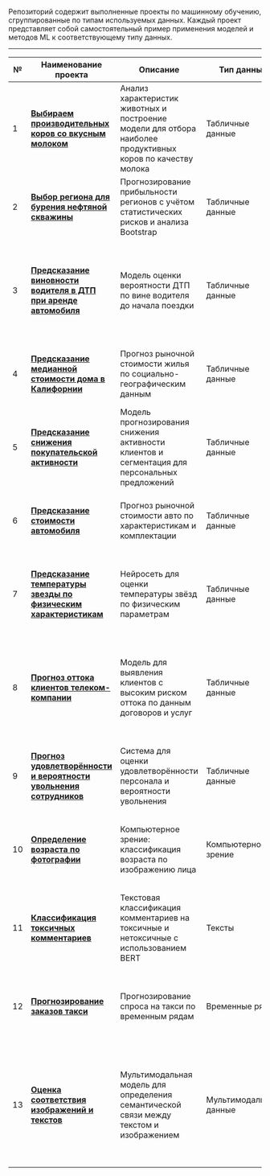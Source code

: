 Репозиторий содержит выполненные проекты по машинному обучению, сгруппированные по типам используемых данных. Каждый проект представляет собой самостоятельный пример применения моделей и методов ML к соответствующему типу данных.

---

| № | Наименование проекта | Описание | Тип данных | Стек |
|---|------------------------|-----------|------|------|
| 1 | [**Выбираем производительных коров со вкусным молоком**](./Tabular_data/Cow_productivity) | Анализ характеристик животных и построение модели для отбора наиболее продуктивных коров по качеству молока | Табличные данные | Python, Pandas, NumPy, scikit-learn, Seaborn, Matplotlib, Phik |
| 2 | [**Выбор региона для бурения нефтяной скважины**](./Tabular_data/Oil_region_selection) | Прогнозирование прибыльности регионов с учётом статистических рисков и анализа Bootstrap | Табличные данные | Python, Pandas, NumPy, Scikit-learn, Matplotlib, Seaborn |
| 3 | [**Предсказание виновности водителя в ДТП при аренде автомобиля**](./Tabular_data/Driver_risk_scoring) | Модель оценки вероятности ДТП по вине водителя до начала поездки | Табличные данные | Python, Pandas, NumPy, Scikit-learn, CatBoost, LightGBM, PyTorch, Phik, Matplotlib, Seaborn, SQL |
| 4 | [**Предсказание медианной стоимости дома в Калифорнии**](./Tabular_data/House_prices) | Прогноз рыночной стоимости жилья по социально-географическим данным | Табличные данные | Python, PySpark, Pandas, Numpy, Seaborn, Scikit-learn |
| 5 | [**Предсказание снижения покупательской активности**](./Tabular_data/Customer_activity_drop) | Модель прогнозирования снижения активности клиентов и сегментация для персональных предложений | Табличные данные | Python, Pandas, Scikit-learn, SHAP, Phik, Seaborn |
| 6 | [**Предсказание стоимости автомобиля**](./Tabular_data/Car_price_estimation) | Прогноз рыночной стоимости авто по характеристикам и комплектации | Табличные данные | Python, Pandas, Scikit-learn, LightGBM, CatBoost, SHAP |
| 7 | [**Предсказание температуры звезды по физическим характеристикам**](./Tabular_data/Star_temperature) | Нейросеть для оценки температуры звёзд по физическим параметрам | Табличные данные | Python, Pandas, NumPy, Scikit-learn, PyTorch, Seaborn, Matplotlib, Phik |
| 8 | [**Прогноз оттока клиентов телеком-компании**](./Tabular_data/Telecom_churn) | Модель для выявления клиентов с высоким риском оттока по данным договоров и услуг | Табличные данные | Python, Pandas, NumPy, Scikit-learn, LightGBM, PyTorch, Seaborn, Matplotlib, SHAP, Phik, SQL, Optuna |
| 9 | [**Прогноз удовлетворённости и вероятности увольнения сотрудников**](./Tabular_data/Employee_attrition) | Система для оценки удовлетворённости персонала и вероятности увольнения | Табличные данные | Python, Pandas, NumPy, Scikit-learn, Seaborn, Matplotlib, SHAP, Phik |
| 10 | [**Определение возраста по фотографии**](./Images) | Компьютерное зрение: классификация возраста по изображению лица | Компьютерное зрение | Python, TensorFlow, Keras, NumPy, Pandas, Matplotlib, Seaborn |
| 11 | [**Классификация токсичных комментариев**](./Texts) | Текстовая классификация комментариев на токсичные и нетоксичные с использованием BERT | Тексты | Python, Scikit-learn, PyTorch, Transformers, Pandas, NumPy, Matplotlib, NLTK, SpaCy |
| 12 | [**Прогнозирование заказов такси**](./Time_series) | Прогнозирование спроса на такси по временным рядам | Временные ряды | Python, Pandas, NumPy, Scikit-learn, LightGBM, PyTorch, Matplotlib |
| 13 | [**Оценка соответствия изображений и текстов**](./Multimodal_data) | Мультимодальная модель для определения семантической связи между текстом и изображением | Мультимодальные данные | Python, PyTorch, Transformers, TensorFlow, Keras, LightGBM, Scikit-learn, Optuna, Pandas, NumPy, Matplotlib, Seaborn |

